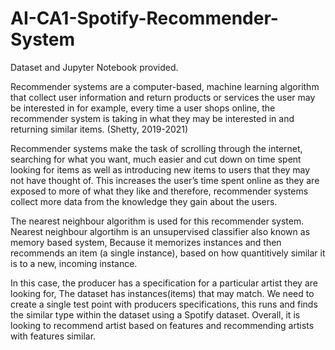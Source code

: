 # AI-CA1-Spotify-Recommender-System

Dataset and Jupyter Notebook provided.

Recommender systems are a computer-based, machine learning algorithm that collect user information and return products or services the user may be interested in for example, every time a user shops online, the recommender system is taking in what they may be interested in and returning similar items. (Shetty, 2019-2021)

Recommender systems make the task of scrolling through the internet, searching for what you want, much easier and cut down on time spent looking for items as well as introducing new items to users that they may not have thought of. This increases the user’s time spent online as they are exposed to more of what they like and therefore, recommender systems collect more data from the knowledge they gain about the users.

The nearest neighbour algorithm is used for this recommender system.
Nearest neighbour algortihm is an unsupervised classifier also known as memory based system,
Because it memorizes instances and then recommends an item (a single instance), based on how quantitively similar it is to a new, incoming instance.

In this case, the producer has a specification for a particular artist they are looking for, 
The dataset has instances(items) that may match.
We need to create a single test point with producers specifications, this runs and finds the similar type within the dataset
using a Spotify dataset. Overall, it is looking to recommend artist based on features and recommending artists with features similar.
